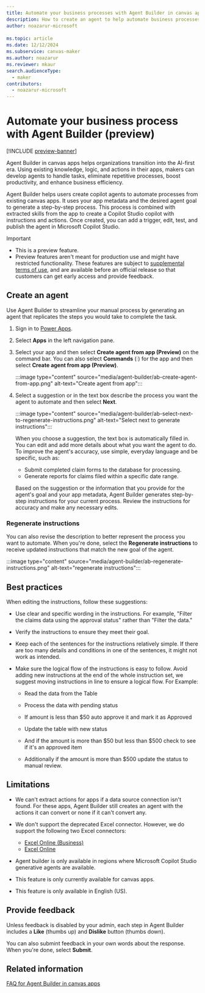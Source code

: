 ```yaml
---
title: Automate your business processes with Agent Builder in canvas apps
description: How to create an agent to help automate business processes with Agent Builder.
author: noazarur-microsoft

ms.topic: article
ms.date: 12/12/2024
ms.subservice: canvas-maker
ms.author: noazarur
ms.reviewer: mkaur
search.audienceType: 
  - maker
contributors:
  - noazarur-microsoft
---
```


# Automate your business process with Agent Builder (preview) 

[!INCLUDE [preview-banner](~/../shared-content/shared/preview-includes/preview-banner.md)]

Agent Builder in canvas apps helps organizations transition into the AI-first era. Using existing knowledge, logic, and actions in their apps, makers can develop agents to handle tasks, eliminate repetitive processes, boost productivity, and enhance business efficiency.

Agent Builder helps users create copilot agents to automate processes from existing canvas apps. It uses your app metadata and the desired agent goal to generate a step-by-step process. This process is combined with extracted skills from the app to create a Copilot Studio copilot with instructions and actions. Once created, you can add a trigger, edit, test, and publish the agent in Microsoft Copilot Studio.

> [!IMPORTANT]
> - This is a preview feature.
> - Preview features aren't meant for production use and might have restricted functionality. These features are subject to [supplemental terms of use](https://go.microsoft.com/fwlink/?linkid=2189520), and are available before an official release so that customers can get early access and provide feedback.

## Create an agent

Use Agent Builder to streamline your manual process by generating an agent that replicates the steps you would take to complete the task.

1. Sign in to [Power Apps](https://make.powerapps.com).
1. Select **Apps** in the left navigation pane.
1. Select your app and then select **Create agent from app (Preview)** on the command bar. You can also select **Commands** (![Commands button.](media/power-apps-page-icons/apps-commands-menu-to-edit.png)) for the app and then select **Create agent from app (Preview)**.

    :::image type="content" source="media/agent-builder/ab-create-agent-from-app.png" alt-text="Create agent from app":::

1. Select a suggestion or in the text box describe the process you want the agent to automate and then select **Next**.

    :::image type="content" source="media/agent-builder/ab-select-next-to-regenerate-instructions.png" alt-text="Select next to generate instructions":::

    When you choose a suggestion, the text box is automatically filled in. You can edit and add more details about what you want the agent to do. To improve the agent's accuracy, use simple, everyday language and be specific, such as:
     - Submit completed claim forms to the database for processing.
     - Generate reports for claims filed within a specific date range.

   Based on the suggestion or the information that you provide for the agent's goal and your app metadata, Agent Builder generates step-by-step instructions for your current process. Review the instructions for accuracy and make   any necessary edits.

### Regenerate instructions

You can also revise the description to better represent the process you want to automate. When you're done, select the **Regenerate instructions** to receive updated instructions that match the new goal of the agent.

:::image type="content" source="media/agent-builder/ab-regenerate-instructions.png" alt-text="regenerate instructions":::

## Best practices

When editing the instructions, follow these suggestions:

- Use clear and specific wording in the instructions. For example, "Filter the claims data using the approval status" rather than "Filter the data."

- Verify the instructions to ensure they meet their goal.

- Keep each of the sentences for the instructions relatively simple. If there are too many details and conditions in one of the sentences, it might not work as intended.

- Make sure the logical flow of the instructions is easy to follow. Avoid adding new instructions at the end of the whole instruction set, we suggest moving instructions in line to ensure a logical flow. For Example:

    - Read the data from the Table

    - Process the data with pending status

    - If amount is less than $50 auto approve it and mark it as Approved

    - Update the table with new status

    - And if the amount is more than $50 but less than $500 check to see if it's an approved item

    - Additionally if the amount is more than $500 update the status to manual review.

## Limitations

- We can't extract actions for apps if a data source connection isn't found. For these apps, Agent Builder still creates an agent with the actions it can convert or none if it can't convert any.

- We don't support the deprecated Excel connector. However, we do support the following two Excel connectors:

  - [Excel Online (Business)](connections/connection-excel.md)
  - [Excel Online](connections/connection-excel.md)

- Agent builder is only available in regions where Microsoft Copilot Studio generative agents are available.

- This feature is only currently available for canvas apps.

- This feature is only available in English (US).

## Provide feedback

Unless feedback  is disabled by your admin, each step in Agent Builder includes a **Like** (thumbs up) and **Dislike** button (thumbs down).

You can also submint feedback in your own words about the response. When you're done, select **Submit**.

## Related information

[FAQ for Agent Builder in canvas apps](../common/faq-agent-builder.md)


